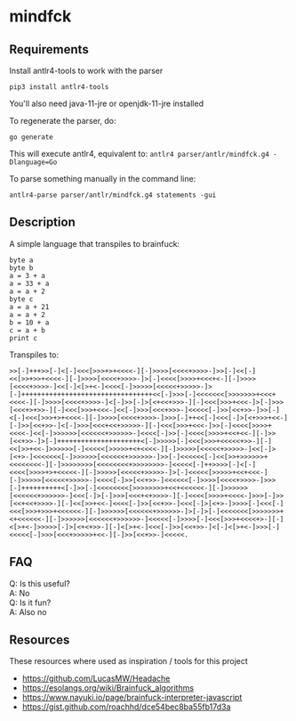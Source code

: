 # mindfck

## Requirements

Install antlr4-tools to work with the parser

```
pip3 install antlr4-tools
```

You'll also need java-11-jre or openjdk-11-jre installed

To regenerate the parser, do:

```
go generate
```

This will execute antlr4, equivalent to: `antlr4 parser/antlr/mindfck.g4 -Dlanguage=Go`

To parse something manually in the command line:

```
antlr4-parse parser/antlr/mindfck.g4 statements -gui
```

## Description

A simple language that transpiles to brainfuck:

```
byte a
byte b
a = 3 + a
a = 33 + a
a = a + 2
byte c
a = a + 21
a = a + 2
b = 10 + a
c = a + b
print c
```

Transpiles to:

```brainfuck
>>[-]+++>>[-]<[-]<<<[>>>+>+<<<<-][-]>>>>[<<<<+>>>>-]>>[-]<<[-]<<[>>+>>+<<<<-][-]>>>>[<<<<+>>>>-]>[-]<<<<[>>>>+<<<+<-][-]>>>>[<<<<+>>>>-]<<[-]<[>+<-]<<<<[-]>>>>>[<<<<<+>>>>>-]>[-]+++++++++++++++++++++++++++++++++<<[-]>>>[-]<<<<<<<[>>>>>>>+<<<+<<<<-][-]>>>>[<<<<+>>>>-]<[-]>>[-]>[<+<<+>>>-][-]<<<[>>>+<<<-]>[-]>>>[<<<+>+>>-][-]<<<[>>>+<<<-]<<[-]>>>[<<<+>>>-]<<<<<[-]>>[<<+>>-]>>[-]<[-]<<<[>>>+>+<<<<-][-]>>>>[<<<<+>>>>-]>>>[-]++<<[-]<<<[-]>[<+>>>+<<-][-]>>[<<+>>-]<[-]>>>[<<<+<<+>>>>>-][-]<<<[>>>+<<<-]>>[-]<<<<[>>>>+<<<<-]<<[-]>>>>>>[<<<<<<+>>>>>>-]<<<<[-]>>[-]<<<<[>>>>+<<+<<-][-]>>[<<+>>-]>[-]+++++++++++++++++++++<[-]>>>>>[-]<<<[>>>+<<<<<+>>-][-]<<[>>+<<-]>>>>>>[-]<<<<<[>>>>>+<+<<<<-][-]>>>>>[<<<<<+>>>>>-]<<[-]>[<+>-]<<<<<<<[-]>>>>>>[<<<<<<+>>>>>>-]>>[-]<<<<<<[-]<<[>>+>>>>>>+<<<<<<<<-][-]>>>>>>>>[<<<<<<<<+>>>>>>>>-]<<<<<[-]++>>>>[-]<[-]<<<<[>>>>+>+<<<<<-][-]>>>>>[<<<<<+>>>>>-]>[-]<<<<<[>>>>>+<<+<<<-][-]>>>>>[<<<<<+>>>>>-]<<<<[-]>>[<<+>>-]<<<<<<[-]>>>>[<<<<+>>>>-]>>>[-]++++++++++<[-]>>[-]<<<<<<<<[>>>>>>>>+<<+<<<<<<-][-]>>>>>>[<<<<<<+>>>>>>-]<<<[-]>[-]>>>[<<<+<+>>>>-][-]<<<<[>>>>+<<<<-]>>>[-]>>[<<+<<+>>>>-][-]<<[>>+<<-]<<<<[-]>>[<<+>>-]<<<[-]>[<+>-]>>>>[-]<<<[-]<<<[>>>+>>>+<<<<<<-][-]>>>>>>[<<<<<<+>>>>>>-]>[-]>[-]<<<<<<<[>>>>>>>+<+<<<<<<-][-]>>>>>>[<<<<<<+>>>>>>-]<<<<<[-]>>>>[-]<<<[>>>+<<<<+>-][-]<[>+<-]>>>>>[-]>[<+<+>>-][-]<[>+<-]<<<[-]>>[<<+>>-]<[-]<[>+<-]>>>[-]<<<<<[-]>>>[<<<+>>>>>+<<-][-]>>[<<+>>-]<<<<<.
```

## FAQ

Q: Is this useful?  
A: No  
Q: Is it fun?  
A: Also no

## Resources

These resources where used as inspiration / tools for this project

-   https://github.com/LucasMW/Headache
-   https://esolangs.org/wiki/Brainfuck_algorithms
-   https://www.nayuki.io/page/brainfuck-interpreter-javascript
-   https://gist.github.com/roachhd/dce54bec8ba55fb17d3a
